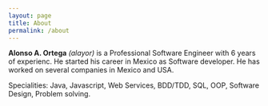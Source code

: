 ```yaml
---
layout: page
title: About
permalink: /about
---
```


**Alonso A. Ortega** *(alayor)* is a Professional Software Engineer with 6 years of experienc. 
He started his career in Mexico as Software developer. 
He has worked on several companies in Mexico and USA.

Specialities: 
Java, Javascript, Web Services, BDD/TDD, SQL, OOP, Software Design, Problem solving.